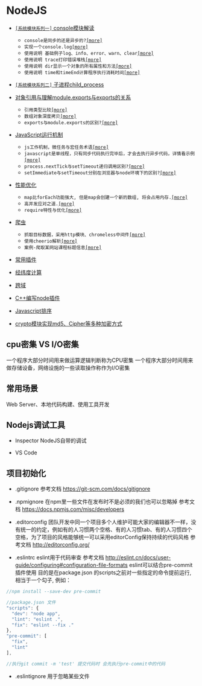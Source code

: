 # NodeJS

* [`[系统模块系列一]` console模块解读](/node/console.md)
  - `console是同步的还是异步的?`[`[more]`](/node/console.md#console是同步的还是异步的?)
  - `实现一个console.log`[`[more]`](/node/console.md#实现一个console.log)
  - `使用说明 基础例子log、info、error、warn、clear`[`[more]`](/node/console.md#使用说明)
  - `使用说明 trace打印错误堆栈`[`[more]`](/node/console.md#trace打印错误堆栈)
  - `使用说明 dir显示一个对象的所有属性和方法`[`[more]`](/node/console.md#dir显示一个对象的所有属性和方法)
  - `使用说明 time和timeEnd计算程序执行消耗时间`[`[more]`](/node/console.md#time和timeEnd计算程序执行消耗时间)

* [`[系统模块系列二]` 子进程child_process](/node/child_process.md)
  

* [对象引用与理解module.exports与exports的关系](/node/object_reference.md)
  - `引用类型比较`[`[more]`](/node/object_reference.md#引用类型比较)
  - `数组对象深度拷贝`[`[more]`](/node/object_reference.md#数组对象深度拷贝)
  - `exports与module.exports的区别?`[`[more]`](/node/object_reference.md#exports与module.exports的区别)

* [JavaScript运行机制](/node/operational_mechanism.md)
  - `js工作机制，微任务与宏任务术语`[`[more]`](/node/operational_mechanism.md#js工作机制)
  - `javascript是单线程，只有同步代码执行完毕后，才会去执行异步代码，详情看示例`[`[more]`](/node/operational_mechanism.md#例2)
  - `process.nextTick与setTimeout递归调用区别?`[`[more]`](/node/operational_mechanism.md#process.nextTick与setTimeout递归调用区别)
  - `setImmediate与setTimeout分别在浏览器与node环境下的区别?`[`[more]`](/node/operational_mechanism.md#setImmediate与setTimeout)

* [性能优化](/node/performance_optimization.md)
  - `map比forEach功能强大, 但是map会创建一个新的数组, 将会占用内存.`[`[more]`](/node/performance_optimization.md#map与forEach)
  - `高并发应对之道.`[`[more]`](/node/performance_optimization.md#高并发应对之道)
  - `require特性与优化`[`[more]`](/node/performance_optimization.md#require特性与优化)
* [爬虫](/node/creeper.md)
  - `抓取目标数据，采用http模块、chromeless中间件`[`[more]`](/node/creeper.md#抓取目标数据)
  - `使用cheerio解析`[`[more]`](/node/creeper.md#使用cheerio解析)
  - `案例-爬取某网站课程标题信息`[`[more]`](/node/creeper.md#案例-爬取某网站课程标题信息)

* [常用插件](/node/plugins.md)
* [经纬度计算](/node/distance.md)
* [跨域](/node/cors.md)
* [C++编写node插件](/node/c_addons.md)
* [Javascript排序](/node/sort.md)
* [crypto模块实现md5、Cipher等多种加密方式](/node/crypto.md)

## cpu密集 VS I/O密集

一个程序大部分时间用来做运算逻辑判断称为CPU密集 
一个程序大部分时间用来做存储设备，网络设施的一些读取操作称作为I/O密集

## 常用场景

Web Server、本地代码构建、使用工具开发


## Nodejs调试工具

* Inspector NodeJS自带的调试

* VS Code

## 项目初始化

* .gitignore
  参考文档 https://git-scm.com/docs/gitignore

* .npmignore
  在npm里一些文件在发布时不是必须的我们也可以忽略掉 参考文档 https://docs.npmjs.com/misc/developers

* .editorconfig
  团队开发中同一个项目多个人维护可能大家的编辑器不一样，没有统一的约定，例如有的人习惯两个空格、有的人习惯tab、有的人习惯四个空格，为了项目的风格能够统一可以采用editorConfig保持持续的代码风格 参考文档 http://editorconfig.org/

* .eslintrc
  eslint用于代码审查 参考文档 http://eslint.cn/docs/user-guide/configuring#configuration-file-formats
  eslint可以结合pre-commit插件使用 目的是在package.json 的scripts之前对一些指定的命令提前运行, 相当于一个勾子, 例如：

```javascript
//npm install --save-dev pre-commit

//package.json 文件
"scripts": {
  "dev": "node app",
  "lint": "eslint .",
  "fix": "eslint --fix ."
},
"pre-commit": [
  "fix",
  "lint"
],

//执行git commit -m 'test' 提交代码时 会先执行pre-commit中的代码
```

* .eslintignore
  用于忽略某些文件

